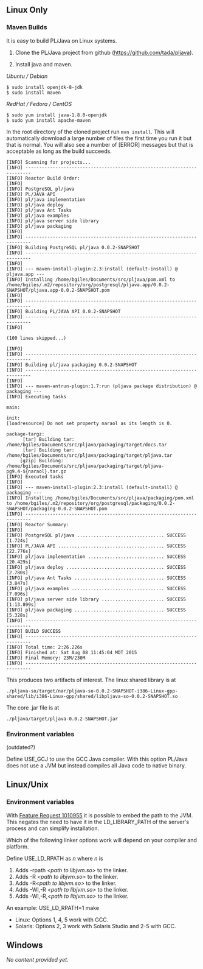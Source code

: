 ## Linux Only ##

### Maven Builds ###

It is easy to build PL/Java on Linux systems.

1. Clone the PL/Java project from github (https://github.com/tada/pljava).

2. Install java and maven.

_Ubuntu / Debian_

```{sh}
$ sudo install openjdk-8-jdk
$ sudo install maven
```

_RedHat / Fedora / CentOS_

```{sh}
$ sudo yum install java-1.8.0-openjdk
$ sudo yum install apache-maven
```

In the root directory of the cloned project run ```mvn install```. This will automatically download a large number of files the first time you run it but that is normal. You will also see a number of [ERROR] messages but that is acceptable as long as the build succeeds.

```{sh}
[INFO] Scanning for projects...
[INFO] ------------------------------------------------------------------------
[INFO] Reactor Build Order:
[INFO] 
[INFO] PostgreSQL pl/java
[INFO] PL/JAVA API
[INFO] pl/java implementation
[INFO] pl/java deploy
[INFO] pl/java Ant Tasks
[INFO] pl/java examples
[INFO] pl/java server side library
[INFO] pl/java packaging
[INFO]                                                                         
[INFO] ------------------------------------------------------------------------
[INFO] Building PostgreSQL pl/java 0.0.2-SNAPSHOT
[INFO] ------------------------------------------------------------------------
[INFO] 
[INFO] --- maven-install-plugin:2.3:install (default-install) @ pljava.app ---
[INFO] Installing /home/bgiles/Documents/src/pljava/pom.xml to /home/bgiles/.m2/repository/org/postgresql/pljava.app/0.0.2-SNAPSHOT/pljava.app-0.0.2-SNAPSHOT.pom
[INFO]                                                                         
[INFO] ------------------------------------------------------------------------
[INFO] Building PL/JAVA API 0.0.2-SNAPSHOT
[INFO] ------------------------------------------------------------------------
[INFO] 

(100 lines skipped...)

[INFO]                                                                         
[INFO] ------------------------------------------------------------------------
[INFO] Building pl/java packaging 0.0.2-SNAPSHOT
[INFO] ------------------------------------------------------------------------
[INFO] 
[INFO] --- maven-antrun-plugin:1.7:run (pljava package distribution) @ packaging ---
[INFO] Executing tasks

main:

init:
[loadresource] Do not set property naraol as its length is 0.

package-targz:
      [tar] Building tar: /home/bgiles/Documents/src/pljava/packaging/target/docs.tar
      [tar] Building tar: /home/bgiles/Documents/src/pljava/packaging/target/pljava.tar
     [gzip] Building: /home/bgiles/Documents/src/pljava/packaging/target/pljava-pg9.4-${naraol}.tar.gz
[INFO] Executed tasks
[INFO] 
[INFO] --- maven-install-plugin:2.3:install (default-install) @ packaging ---
[INFO] Installing /home/bgiles/Documents/src/pljava/packaging/pom.xml to /home/bgiles/.m2/repository/org/postgresql/packaging/0.0.2-SNAPSHOT/packaging-0.0.2-SNAPSHOT.pom
[INFO] ------------------------------------------------------------------------
[INFO] Reactor Summary:
[INFO] 
[INFO] PostgreSQL pl/java ................................ SUCCESS [1.724s]
[INFO] PL/JAVA API ....................................... SUCCESS [22.776s]
[INFO] pl/java implementation ............................ SUCCESS [20.429s]
[INFO] pl/java deploy .................................... SUCCESS [2.780s]
[INFO] pl/java Ant Tasks ................................. SUCCESS [3.847s]
[INFO] pl/java examples .................................. SUCCESS [7.096s]
[INFO] pl/java server side library ....................... SUCCESS [1:13.899s]
[INFO] pl/java packaging ................................. SUCCESS [5.328s]
[INFO] ------------------------------------------------------------------------
[INFO] BUILD SUCCESS
[INFO] ------------------------------------------------------------------------
[INFO] Total time: 2:26.226s
[INFO] Finished at: Sat Aug 08 11:45:04 MDT 2015
[INFO] Final Memory: 23M/230M
[INFO] ------------------------------------------------------------------------
```

This produces two artifacts of interest. The linux shared library is at

```{sh}
./pljava-so/target/nar/pljava-so-0.0.2-SNAPSHOT-i386-Linux-gpp-shared/lib/i386-Linux-gpp/shared/libpljava-so-0.0.2-SNAPSHOT.so
```

The core .jar file is at

```{sh}
./pljava/target/pljava-0.0.2-SNAPSHOT.jar
```


### Environment variables ###

(outdated?)

Define USE_GCJ to use the GCC Java compiler.  With this option PL/Java does not use a JVM but instead compiles all Java code to native binary.

## Linux/Unix ##

### Environment variables ###

With [Feature Request 1010955](http://pgfoundry.org/tracker/index.php?func=detail&aid=1010955&group_id=1000038&atid=337) it is possible to embed the path to the JVM. This negates the need to have it in the LD_LIBRARY_PATH of the server's process and can simplify installation.

Which of the following linker options work will depend on your compiler and platform.

Define USE_LD_RPATH as _n_ where _n_ is

1. Adds -rpath <i>&lt;path to libjvm.so&gt;</i> to the linker.
1. Adds -R <i>&lt;path to libjvm.so&gt;</i> to the linker.
1. Adds -R<i>&lt;path to libjvm.so&gt;</i> to the linker.
1. Adds -Wl,-R <i>&lt;path to libjvm.so&gt;</i> to the linker.
1. Adds -Wl,-R,<i>&lt;path to libjvm.so&gt;</i> to the linker.

An example:
 USE_LD_RPATH=1 make

* Linux: Options 1, 4, 5 work with GCC.
* Solaris: Options 2, 3 work with Solaris Studio and 2-5 with GCC.

## Windows ##

_No content provided yet._
